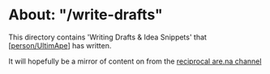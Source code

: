 # About: "/write-drafts"

This directory contains 'Writing Drafts & Idea Snippets' that [[person/UltimApe]] has written.

It will hopefully be a mirror of content on from the [reciprocal are.na channel](https://www.are.na/ultimape/writing-drafts-idea-snippits)

[//begin]: # "Autogenerated link references for markdown compatibility"
[person/UltimApe]: ../people/person/ultimape.md "About: UltimApe"
[//end]: # "Autogenerated link references"